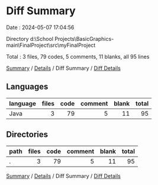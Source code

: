 # Diff Summary

Date : 2024-05-07 17:04:56

Directory d:\\School Projects\\BasicGraphics-main\\FinalProject\\src\\myFinalProject

Total : 3 files,  79 codes, 5 comments, 11 blanks, all 95 lines

[Summary](results.md) / [Details](details.md) / Diff Summary / [Diff Details](diff-details.md)

## Languages
| language | files | code | comment | blank | total |
| :--- | ---: | ---: | ---: | ---: | ---: |
| Java | 3 | 79 | 5 | 11 | 95 |

## Directories
| path | files | code | comment | blank | total |
| :--- | ---: | ---: | ---: | ---: | ---: |
| . | 3 | 79 | 5 | 11 | 95 |

[Summary](results.md) / [Details](details.md) / Diff Summary / [Diff Details](diff-details.md)
